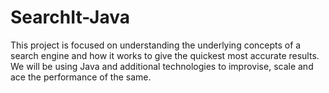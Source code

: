 # SearchIt-Java

This project is focused on understanding the underlying concepts of a search engine and how it works to give the quickest most accurate results. We will be using Java and additional technologies to improvise, scale and ace the performance of the same.


